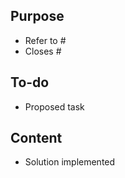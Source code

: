 <!--- THESE LINES ARE COMMENTED -->
## Purpose 
<!--- Clearly and concisely state the purpose of this PR -->
- Refer to #
- Closes #

## To-do
<!---  list of proposed tasks in the PR, move to "Content" on completion -->
- Proposed task

## Content
<!---  specific tasks that are currently complete -->
- Solution implemented

<!---
Review checklist

The author has:
- followed the codebase contribution guide: https://clima.github.io/ClimateMachine.jl/latest/Contributing/
- followed the style guide: https://clima.github.io/ClimateMachine.jl/latest/DevDocs/CodeStyle/
- followed the documentation policy: https://github.com/CliMA/policies/wiki/Documentation-Policy
- checked that this PR does not duplicate an open PR.

In the content the author has included 
- included relevant unit tests, and integration tests, 
- included appropriate docstrings on all functions, structs, and modules, and included relevent documentation.

-->
